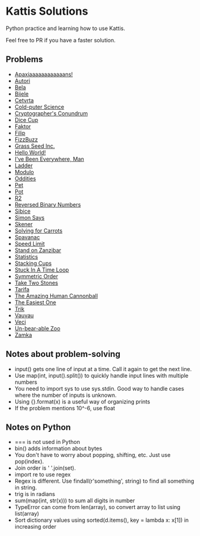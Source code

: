 # Kattis Solutions
Python practice and learning how to use Kattis.

Feel free to PR if you have a faster solution.

## Problems
* [Apaxiaaaaaaaaaaaans!](https://github.com/Josephine-Chen/KattisSolutions/blob/master/apaxiaaans.py)
* [Autori](https://github.com/Josephine-Chen/KattisSolutions/blob/master/autori.py)
* [Bela](https://github.com/Josephine-Chen/KattisSolutions/blob/master/bela.py)
* [Bijele](https://github.com/Josephine-Chen/KattisSolutions/blob/master/bijele.py)
* [Cetvrta](https://github.com/Josephine-Chen/KattisSolutions/blob/master/cetvrta.py)
* [Cold-puter Science](https://github.com/Josephine-Chen/KattisSolutions/blob/master/cold.py)
* [Cryptographer's Conundrum](https://github.com/Josephine-Chen/KattisSolutions/blob/master/conundrum.py)
* [Dice Cup](https://github.com/Josephine-Chen/KattisSolutions/blob/master/dicecup.py)
* [Faktor](https://github.com/Josephine-Chen/KattisSolutions/blob/master/faktor.py)
* [Filip](https://github.com/Josephine-Chen/KattisSolutions/blob/master/filip.py)
* [FizzBuzz](https://github.com/Josephine-Chen/KattisSolutions/blob/master/fizzbuzz.py)
* [Grass Seed Inc.](https://github.com/Josephine-Chen/KattisSolutions/blob/master/grassseed.py)
* [Hello World!](https://github.com/Josephine-Chen/KattisSolutions/blob/master/hello.py)
* [I've Been Everywhere, Man](https://github.com/Josephine-Chen/KattisSolutions/blob/master/everywhere.py)
* [Ladder](https://github.com/Josephine-Chen/KattisSolutions/blob/master/ladder.py)
* [Modulo](https://github.com/Josephine-Chen/KattisSolutions/blob/master/modulo.py)
* [Oddities](https://github.com/Josephine-Chen/KattisSolutions/blob/master/oddities.py)
* [Pet](https://github.com/Josephine-Chen/KattisSolutions/blob/master/pet.py)
* [Pot](https://github.com/Josephine-Chen/KattisSolutions/blob/master/pot.py)
* [R2](https://github.com/Josephine-Chen/KattisSolutions/blob/master/r2.py)
* [Reversed Binary Numbers](https://github.com/Josephine-Chen/KattisSolutions/blob/master/reversebinary.py)
* [Sibice](https://github.com/Josephine-Chen/KattisSolutions/blob/master/sibice.py)
* [Simon Says](https://github.com/Josephine-Chen/KattisSolutions/blob/master/simonsays.py)
* [Skener](https://github.com/Josephine-Chen/KattisSolutions/blob/master/skener.py)
* [Solving for Carrots](https://github.com/Josephine-Chen/KattisSolutions/blob/master/carrots.py)
* [Spavanac](https://github.com/Josephine-Chen/KattisSolutions/blob/master/spavanac.py)
* [Speed Limit](https://github.com/Josephine-Chen/KattisSolutions/blob/master/speedlimit.py)
* [Stand on Zanzibar](https://github.com/Josephine-Chen/KattisSolutions/blob/master/zanzibar.py)
* [Statistics](https://github.com/Josephine-Chen/KattisSolutions/blob/master/statistics.py)
* [Stacking Cups](https://github.com/Josephine-Chen/KattisSolutions/blob/master/cups.py)
* [Stuck In A Time Loop](https://github.com/Josephine-Chen/KattisSolutions/blob/master/timeloop.py)
* [Symmetric Order](https://github.com/Josephine-Chen/KattisSolutions/blob/master/symmetricorder.py)
* [Take Two Stones](https://github.com/Josephine-Chen/KattisSolutions/blob/master/twostones.py)
* [Tarifa](https://github.com/Josephine-Chen/KattisSolutions/blob/master/tarifa.py)
* [The Amazing Human Cannonball](https://github.com/Josephine-Chen/KattisSolutions/blob/master/humancannonball2.py)
* [The Easiest One](https://github.com/Josephine-Chen/KattisSolutions/blob/master/easiest.py)
* [Trik](https://github.com/Josephine-Chen/KattisSolutions/blob/master/trik.py)
* [Vauvau](https://github.com/Josephine-Chen/KattisSolutions/blob/master/vauvau.py)
* [Veci](https://github.com/Josephine-Chen/KattisSolutions/blob/master/veci.py)
* [Un-bear-able Zoo](https://github.com/Josephine-Chen/KattisSolutions/blob/master/zoo.py)
* [Zamka](https://github.com/Josephine-Chen/KattisSolutions/blob/master/zamka.py)


## Notes about problem-solving
* input() gets one line of input at a time. Call it again to get the next line.
* Use map(int, input().split()) to quickly handle input lines with multiple numbers
* You need to import sys to use sys.stdin. Good way to handle cases where the number of inputs is unknown.
* Using {}.format(x) is a useful way of organizing prints
* If the problem mentions 10^-6, use float

## Notes on Python
* === is not used in Python
* bin() adds information about bytes
* You don't have to worry about popping, shifting, etc. Just use pop(index).
* Join order is ' '.join(set).
* import re to use regex
* Regex is different. Use findall(r'something', string) to find all something in string.
* trig is in radians
* sum(map(int, str(x))) to sum all digits in number
* TypeError can come from len(array), so convert array to list using list(array)
* Sort dictionary values using sorted(d.items(), key = lambda x: x[1]) in increasing order
